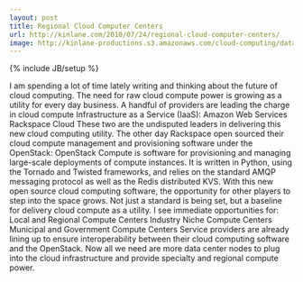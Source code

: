 ```yaml
---
layout: post
title: Regional Cloud Computer Centers
url: http://kinlane.com/2010/07/24/regional-cloud-computer-centers/
image: http://kinlane-productions.s3.amazonaws.com/cloud-computing/datacenter1.png
---
```

{% include JB/setup %}
<p>
     I am spending a lot of time lately writing and thinking about the future of cloud computing. The need for raw cloud compute power is growing as a utility for every day business. A handful of providers are leading the charge in cloud compute Infrastructure as a Service (IaaS): Amazon Web Services Rackspace Cloud These two are the undisputed leaders in delivering this new cloud computing utility. The other day Rackspace open sourced their cloud compute management and provisioning software under the OpenStack: OpenStack Compute is software for provisioning and managing large-scale deployments of compute instances. It is written in Python, using the Tornado and Twisted frameworks, and relies on the standard AMQP messaging protocol as well as the Redis distributed KVS. With this new open source cloud computing software, the opportunity for other players to step into the space grows. Not just a standard is being set, but a baseline for delivery cloud compute as a utility. I see immediate opportunities for: Local and Regional Compute Centers Industry Niche Compute Centers Municipal and Government Compute Centers Service providers are already lining up to ensure interoperability between their cloud computing software and the OpenStack. Now all we need are more data center nodes to plug into the cloud infrastructure and provide specialty and regional compute power.
</p>